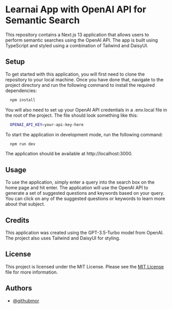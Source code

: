# Learnai App with OpenAI API for Semantic Search

This repository contains a Next.js 13 application that allows users to perform semantic searches using the OpenAI API. The app is built using TypeScript and styled using a combination of Tailwind and DaisyUI.

## Setup

To get started with this application, you will first need to clone the repository to your local machine. Once you have done that, navigate to the project directory and run the following command to install the required dependencies:

```bash
  npm install
```

You will also need to set up your OpenAI API credentials in a .env.local file in the root of the project. The file should look something like this:

```bash
  OPENAI_API_KEY=your-api-key-here
```

To start the application in development mode, run the following command:

```bash
  npm run dev
```

The application should be available at http://localhost:3000.

## Usage

To use the application, simply enter a query into the search box on the home page and hit enter. The application will use the OpenAI API to generate a set of suggested questions and keywords based on your query. You can click on any of the suggested questions or keywords to learn more about that subject.

## Credits

This application was created using the GPT-3.5-Turbo model from OpenAI. The project also uses Tailwind and DaisyUI for styling.

## License

This project is licensed under the MIT License. Please see the [MIT License](https://choosealicense.com/licenses/mit/) file for more information.

## Authors

- [@githubmor](https://github.com/githubmor)

